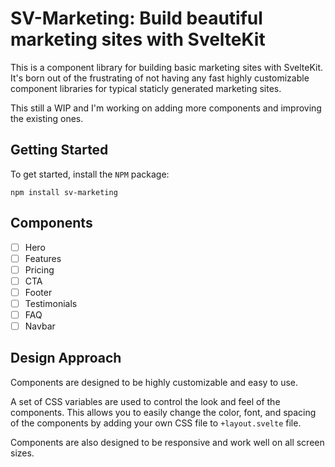 # SV-Marketing: Build beautiful marketing sites with SvelteKit

This is a component library for building basic marketing sites with SvelteKit. It's born out of the frustrating of not having any fast highly customizable component libraries for typical staticly generated marketing sites.

This still a WIP and I'm working on adding more components and improving the existing ones.

## Getting Started

To get started, install the `NPM` package:

```npm install sv-marketing```

## Components

- [ ] Hero
- [ ] Features
- [ ] Pricing
- [ ] CTA
- [ ] Footer
- [ ] Testimonials
- [ ] FAQ
- [ ] Navbar

## Design Approach

Components are designed to be highly customizable and easy to use.

A set of CSS variables are used to control the look and feel of the components. This allows you to easily change the color, font, and spacing of the components by adding your own CSS file to `+layout.svelte` file.

Components are also designed to be responsive and work well on all screen sizes.
